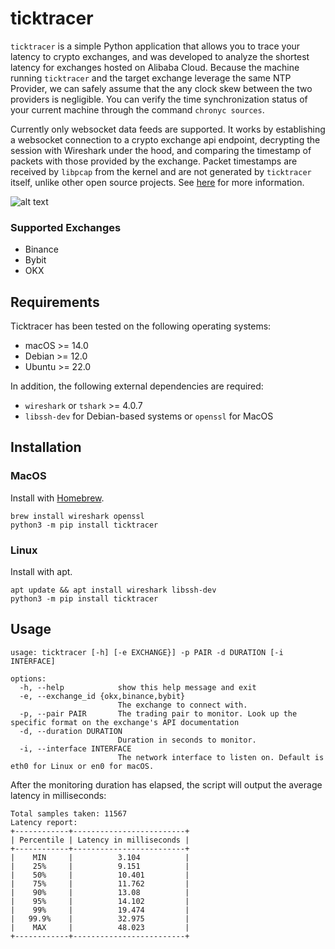 # ticktracer
`ticktracer` is a simple Python application that allows you to trace your latency to crypto exchanges, and was developed to analyze the shortest latency for exchanges hosted on Alibaba Cloud. Because the machine running `ticktracer` and the target exchange leverage the same NTP Provider, we can safely assume that the any clock skew between the two providers is negligible. You can verify the time synchronization status of your current machine through the command `chronyc sources`.

Currently only websocket data feeds are supported. It works by establishing a websocket connection to a crypto exchange api endpoint, decrypting the session with Wireshark under the hood, and comparing the timestamp of packets with those provided by the exchange. Packet timestamps are received by `libpcap` from the kernel and are not generated by `ticktracer` itself, unlike other open source projects. See [here](https://wiki.wireshark.org/Timestamps) for more information.

![alt text](image-1.png)
### Supported Exchanges
- Binance
- Bybit
- OKX

## Requirements
Ticktracer has been tested on the following operating systems:
- macOS >= 14.0
- Debian >= 12.0
- Ubuntu >= 22.0

In addition, the following external dependencies are required:
- `wireshark` or `tshark` >= 4.0.7
- `libssh-dev` for Debian-based systems or `openssl` for MacOS

## Installation
### MacOS
Install with [Homebrew](https://brew.sh/).
```
brew install wireshark openssl
python3 -m pip install ticktracer
```
### Linux
Install with apt.
```
apt update && apt install wireshark libssh-dev
python3 -m pip install ticktracer
```

## Usage
```
usage: ticktracer [-h] [-e EXCHANGE}] -p PAIR -d DURATION [-i INTERFACE]

options:
  -h, --help            show this help message and exit
  -e, --exchange_id {okx,binance,bybit}
                        The exchange to connect with.
  -p, --pair PAIR       The trading pair to monitor. Look up the specific format on the exchange's API documentation
  -d, --duration DURATION
                        Duration in seconds to monitor.
  -i, --interface INTERFACE
                        The network interface to listen on. Default is eth0 for Linux or en0 for macOS.
```
After the monitoring duration has elapsed, the script will output the average latency in milliseconds:
```
Total samples taken: 11567
Latency report:
+------------+-------------------------+
| Percentile | Latency in milliseconds |
+------------+-------------------------+
|    MIN     |          3.104          |
|    25%     |          9.151          |
|    50%     |          10.401         |
|    75%     |          11.762         |
|    90%     |          13.08          |
|    95%     |          14.102         |
|    99%     |          19.474         |
|   99.9%    |          32.975         |
|    MAX     |          48.023         |
+------------+-------------------------+
```